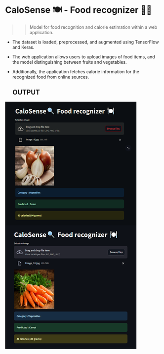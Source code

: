 # CaloSense 🍽️ - Food recognizer 🍅🍍

>> Model for food recognition and calorie estimation within a web application.

* The dataset is loaded, preprocessed, and augmented using TensorFlow and Keras.
* The web application allows users to upload images of food items, and the model distinguishing between fruits and vegetables.
* Additionally, the application fetches calorie information for the recognized food from online sources.

  ## OUTPUT

<img src= "https://github.com/prakash2903/CaloSense/blob/main/screenshots/out1.png"  height = 400, width = 425, align=left>
<img src= "https://github.com/prakash2903/CaloSense/blob/main/screenshots/out2.png"  height = 400, width = 425>

